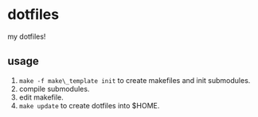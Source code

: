 dotfiles
========

my dotfiles!

usage
-----
1. `make -f make\_template init` to create makefiles and init submodules.
2. compile submodules.
3. edit makefile.
4. `make update` to create dotfiles into $HOME.

